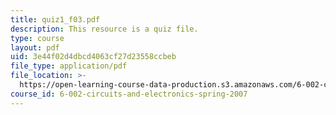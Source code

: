 ```yaml
---
title: quiz1_f03.pdf
description: This resource is a quiz file.
type: course
layout: pdf
uid: 3e44f02d4dbcd4063cf27d23558ccbeb
file_type: application/pdf
file_location: >-
  https://open-learning-course-data-production.s3.amazonaws.com/6-002-circuits-and-electronics-spring-2007/3e44f02d4dbcd4063cf27d23558ccbeb_quiz1_f03.pdf
course_id: 6-002-circuits-and-electronics-spring-2007
---
```

